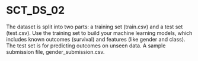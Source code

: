 # SCT_DS_02
The dataset is split into two parts: a training set (train.csv) and a test set (test.csv). Use the training set to build your machine learning models, which includes known outcomes (survival) and features (like gender and class). The test set is for predicting outcomes on unseen data. A sample submission file, gender_submission.csv.
